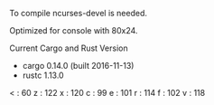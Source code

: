 To compile ncurses-devel is needed.

Optimized for console with 80x24.

Current Cargo and Rust Version
* cargo 0.14.0 (built 2016-11-13)
* rustc 1.13.0

< : 60
z : 122
x : 120
c : 99
e : 101
r : 114
f : 102
v : 118